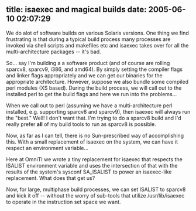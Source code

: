 title: isaexec and magical builds
date: 2005-06-10 02:07:29
---

<p>
We do alot of software builds on various Solaris versions.  One thing we find frustrating is that during a typical build process many processes are invoked via shell scripts and makefiles etc and isaexec takes over for all the multi-architecture packages -- it's bad.
</p>
<p>
So... say I'm building a a software product (and of course are rolling sparcv8, sparcv9, i386, and amd64). By simply setting the compiler flags and linker flags appropriately and we can get our binaries for the appropriate architecture.  However, suppose we also bundle some compiled perl modules (XS based).  During the build process, we will call out to the installed perl to get the build flags and here we run into the problems...</p>

<p>When we call out to perl (assuming we have a multi-architecture perl installed, e.g. supporting sparcv8 and sparcv9), then isaexec will always run the "best."  Well! I don't want that.  I'm trying to do a sparcv8 build and I'd really prefer <b>all</b> of my build tools to run as sparcv8 is possible.</p>

<p>Now, as far as I can tell, there is no Sun-prescribed way of accomplishing this.  With a small replacement of isaexec on the system, we can have it respect an environment variable...</p>

<p>Here at OmniTI we wrote a tiny replacement for isaexec that respects the ISALIST environment variable and uses the intersection of that with the results of the system's sysconf SA_ISALIST to power  an isaexec-like replacement. What does that get us?</p>

<p>Now, for large, multiphase build processes, we can set ISALIST to sparcv8 and kick it off -- without the worry of sub-tools that utilize /usr/lib/isaexec to operate in the instruction set space we want.</p>
